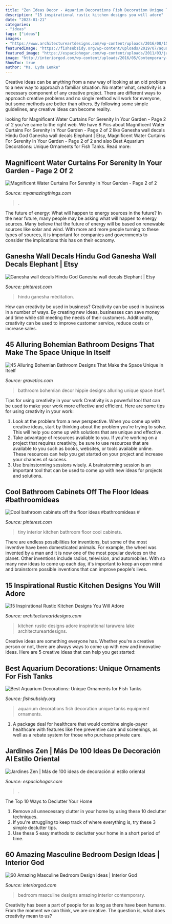 ```yaml
---
title: "Zen Ideas Decor - Aquarium Decorations Fish Decoration Unique Tanks Equipment Ornaments"
description: "15 inspirational rustic kitchen designs you will adore"
date: "2023-01-21"
categories:
- "ideas"
tags: ["ideas"]
images:
- "https://www.architectureartdesigns.com/wp-content/uploads/2016/08/15-Inspirational-Rustic-Kitchen-Designs-You-Will-Adore-7.jpg"
featuredImage: "https://fishsubsidy.org/wp-content/uploads/2019/07/aquarium_decoration.png"
featured_image: "https://espaciohogar.com/wp-content/uploads/2011/03/jardin-zen-porche-cubierto-jardines-zen.jpg"
image: "http://interiorgod.com/wp-content/uploads/2016/05/Contemporary-Masculine-Bedroom-Designs.jpg"
ShowToc: true
author: "Ms. Lyda Lemke"
---
```



Creative ideas can be anything from a new way of looking at an old problem to a new way to approach a familiar situation. No matter what, creativity is a necessary component of any creative project. There are different ways to approach creative problems and no single method will work for everyone, but some methods are better than others. By following some simple guidelines, any creative ideas can become reality.

	

		
looking for Magnificent Water Curtains For Serenity In Your Garden - Page 2 of 2 you've came to the right web. We have 8 Pics about Magnificent Water Curtains For Serenity In Your Garden - Page 2 of 2 like Ganesha wall decals Hindu God Ganesha wall decals Elephant | Etsy, Magnificent Water Curtains For Serenity In Your Garden - Page 2 of 2 and also Best Aquarium Decorations: Unique Ornaments for Fish Tanks. Read more:
		
    
## Magnificent Water Curtains For Serenity In Your Garden - Page 2 Of 2

<img loading=lazy src="https://myamazingthings.com/wp-content/uploads/2017/03/rain-curtain.jpg" onerror="this.onerror=null;this.src='https://tse4.mm.bing.net/th?id=OIP.dbi6Y73BRZiMxBhypahlxQHaJ4&amp;pid=15.1';" alt="Magnificent Water Curtains For Serenity In Your Garden - Page 2 of 2">

_Source: myamazingthings.com_

>. 

	

The future of energy: What will happen to energy sources in the future?
In the near future, many people may be asking what will happen to energy sources. Many believe that the future of energy will be based on renewable sources like solar and wind. With more and more people turning to these types of sources, it is important for companies and governments to consider the implications this has on their economy.

    
## Ganesha Wall Decals Hindu God Ganesha Wall Decals Elephant | Etsy

<img loading=lazy src="https://i.pinimg.com/736x/cb/a8/76/cba876196c2f5c2786c491299dbbb81b.jpg" onerror="this.onerror=null;this.src='https://tse4.mm.bing.net/th?id=OIP.uD1PoYm-C7PotiYxDQ0TaAHaJ3&amp;pid=15.1';" alt="Ganesha wall decals Hindu God Ganesha wall decals Elephant | Etsy">

_Source: pinterest.com_

>hindu ganesha méditation. 

	

How can creativity be used in business?
Creativity can be used in business in a number of ways. By creating new ideas, businesses can save money and time while still meeting the needs of their customers. Additionally, creativity can be used to improve customer service, reduce costs or increase sales.

    
## 45 Alluring Bohemian Bathroom Designs That Make The Space Unique In Itself

<img loading=lazy src="http://www.gravetics.com/wp-content/uploads/2017/08/Hippie-Style-Bathroom-Decor.jpg" onerror="this.onerror=null;this.src='https://tse4.mm.bing.net/th?id=OIP.7H1I_-4SU6lpr3aTCCkSUQHaLH&amp;pid=15.1';" alt="45 Alluring Bohemian Bathroom Designs That Make the Space Unique in Itself">

_Source: gravetics.com_

>bathroom bohemian decor hippie designs alluring unique space itself. 

	

Tips for using creativity in your work
Creativity is a powerful tool that can be used to make your work more effective and efficient. Here are some tips for using creativity in your work:
1. Look at the problem from a new perspective. When you come up with creative ideas, start by thinking about the problem you're trying to solve. This will help you come up with solutions that are unique and effective.
2. Take advantage of resources available to you. If you're working on a project that requires creativity, be sure to use resources that are available to you such as books, websites, or tools available online. These resources can help you get started on your project and increase your chances of success.
3. Use brainstorming sessions wisely. A brainstorming session is an important tool that can be used to come up with new ideas for projects and solutions.

    
## Cool Bathroom Cabinets Off The Floor Ideas #bathroomideas #

<img loading=lazy src="https://i.pinimg.com/736x/0f/c4/a0/0fc4a084728adb94f6574eb27f70a490.jpg" onerror="this.onerror=null;this.src='https://tse4.mm.bing.net/th?id=OIP.jTtocUHKb7Ft3-XlX4kYXQHaLH&amp;pid=15.1';" alt="Cool bathroom cabinets off the floor ideas #bathroomideas #">

_Source: pinterest.com_

>tiny interior kitchen bathroom floor cool cabinets. 

	

There are endless possibilities for inventions, but some of the most inventive have been domesticated animals. For example, the wheel was invented by a man and it is now one of the most popular devices on the planet. Other inventions include radios, television, and automobiles. With so many new ideas to come up each day, it's important to keep an open mind and brainstorm possible inventions that can improve people's lives.

    
## 15 Inspirational Rustic Kitchen Designs You Will Adore

<img loading=lazy src="https://www.architectureartdesigns.com/wp-content/uploads/2016/08/15-Inspirational-Rustic-Kitchen-Designs-You-Will-Adore-7.jpg" onerror="this.onerror=null;this.src='https://tse1.mm.bing.net/th?id=OIP.IzNjzPOtXFWjr_tkhtl6DAHaLQ&amp;pid=15.1';" alt="15 Inspirational Rustic Kitchen Designs You Will Adore">

_Source: architectureartdesigns.com_

>kitchen rustic designs adore inspirational tarawera lake architectureartdesigns. 

	

Creative ideas are something everyone has. Whether you're a creative person or not, there are always ways to come up with new and innovative ideas. Here are 5 creative ideas that can help you get started: 

    
## Best Aquarium Decorations: Unique Ornaments For Fish Tanks

<img loading=lazy src="https://fishsubsidy.org/wp-content/uploads/2019/07/aquarium_decoration.png" onerror="this.onerror=null;this.src='https://tse3.mm.bing.net/th?id=OIP.dOfXcgWL-q-f-6lkSFSePQHaD2&amp;pid=15.1';" alt="Best Aquarium Decorations: Unique Ornaments for Fish Tanks">

_Source: fishsubsidy.org_

>aquarium decorations fish decoration unique tanks equipment ornaments. 

	

1) A package deal for healthcare that would combine single-payer healthcare with features like free preventive care and screenings, as well as a rebate system for those who purchase private care.

    
## Jardines Zen | Más De 100 Ideas De Decoración Al Estilo Oriental

<img loading=lazy src="https://espaciohogar.com/wp-content/uploads/2011/03/jardin-zen-porche-cubierto-jardines-zen.jpg" onerror="this.onerror=null;this.src='https://tse3.mm.bing.net/th?id=OIP.yHA1xnkG2gG0-_ZKPEwOcgHaE8&amp;pid=15.1';" alt="Jardines Zen | Más de 100 ideas de decoración al estilo oriental">

_Source: espaciohogar.com_

>. 

	

The Top 10 Ways to Declutter Your Home
1. Remove all unnecessary clutter in your home by using these 10 declutter techniques.
2. If you're struggling to keep track of where everything is, try these 3 simple declutter tips.
3. Use these 5 easy methods to declutter your home in a short period of time.

    
## 60 Amazing Masculine Bedroom Design Ideas | Interior God

<img loading=lazy src="http://interiorgod.com/wp-content/uploads/2016/05/Contemporary-Masculine-Bedroom-Designs.jpg" onerror="this.onerror=null;this.src='https://tse3.mm.bing.net/th?id=OIP.YGOQ9LZnFm_4KsX1VNDMtQHaLH&amp;pid=15.1';" alt="60 Amazing Masculine Bedroom Design Ideas | Interior God">

_Source: interiorgod.com_

>bedroom masculine designs amazing interior contemporary. 

	

Creativity has been a part of people for as long as there have been humans. From the moment we can think, we are creative. The question is, what does creativity mean to us?

